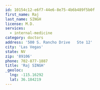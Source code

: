```yaml
---
id: 10154c12-e6f7-44e6-8e75-4b6b489f5b0f
first_name: Raj
last_name: SINGH
license: M.D.
services:
  - internal-medicine
category: doctors
address: '500 S. Rancho Drive   Ste 12'
city: 'Las Vegas'
state: NV
zip: '89106'
phone: 702-877-1887
title: 'Raj SINGH'
_geoloc:
  lng: -115.16292
  lat: 36.184219
---
```

